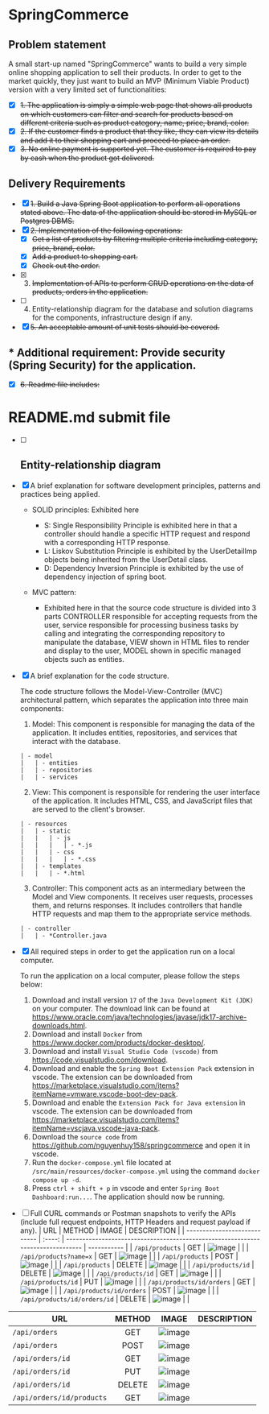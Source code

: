 # SpringCommerce
## Problem statement
A small start-up named "SpringCommerce" wants to build a very simple online shopping application to sell their products. In order to get to the market quickly, they just want to build an MVP (Minimum Viable Product) version with a very limited set of functionalities:
- [x] ~~1. The application is simply a simple web page that shows all products on which customers can filter and search for products based on different criteria such as product category, name, price, brand, color.~~
- [x] ~~2. If the customer finds a product that they like, they can view its details and add it to their shopping cart and proceed to place an order.~~
- [x] ~~3. No online payment is supported yet. The customer is required to pay by cash when the product got delivered.~~

## Delivery Requirements
- [x] ~~1. Build a Java Spring Boot application to perform all operations stated above. The data of the application should be stored in MySQL or Postgres DBMS.~~
- [x] ~~2. Implementation of the following operations:~~
  - [x] ~~Get a list of products by filtering multiple criteria including category, price, brand, color.~~
  - [x] ~~Add a product to shopping cart.~~
  - [x] ~~Check out the order.~~
- [x] 3. ~~Implementation of APIs to perform CRUD operations on the data of products, orders in the application.~~
- [ ] 4. Entity-relationship diagram for the database and solution diagrams
for the components, infrastructure design if any.
- [x] ~~5. An acceptable amount of unit tests should be covered.~~

## * Additional requirement: Provide security (Spring Security) for the application.

- [x] ~~6. Readme file includes:~~
# README.md submit file
  - [ ] Entity-relationship diagram 
    - 
  - [x] A brief explanation for software development principles, patterns and practices being applied.
    - SOLID principles: Exhibited here
      - S: Single Responsibility Principle is exhibited here in that a controller should handle a specific HTTP request and respond with a corresponding HTTP response.
      - L: Liskov Substitution Principle is exhibited by the UserDetailImp objects being inherited from the UserDetail class.
      - D: Dependency Inversion Principle is exhibited by the use of dependency injection of spring boot.
      
    - MVC pattern:
      - Exhibited here in that the source code structure is divided into 3 parts CONTROLLER responsible for accepting requests from the user, service responsible for processing business tasks by calling and integrating the corresponding repository to manipulate the database, VIEW shown in HTML files to render and display to the user, MODEL shown in specific managed objects such as entities.
  
  - [x] A brief explanation for the code structure.

    The code structure follows the Model-View-Controller (MVC) architectural pattern, which separates the application into three main components:
    1. Model: This component is responsible for managing the data of the application. It includes entities, repositories, and services that interact with the database.
    ```
    | - model
    |   | - entities
    |   | - repositories
    |   | - services
    ```
    
    2. View: This component is responsible for rendering the user interface of the application. It includes HTML, CSS, and JavaScript files that are served to the client's browser.
    ```
    | - resources
    |   | - static
    |   |   | - js
    |   |   |   | - *.js
    |   |   | - css
    |   |   |   | - *.css
    |   | - templates
    |   |   | - *.html
    ```

    3. Controller: This component acts as an intermediary between the Model and View components. It receives user requests, processes them, and returns responses. It includes controllers that handle HTTP requests and map them to the appropriate service methods.
    ```
    | - controller
    |   | - *Controller.java
    ```

  - [x] All required steps in order to get the application run on a local
  computer.

    To run the application on a local computer, please follow the steps below:

    1. Download and install version `17` of the `Java Development Kit (JDK)` on your computer. The download link can be found at https://www.oracle.com/java/technologies/javase/jdk17-archive-downloads.html.
    2. Download and install `Docker` from https://www.docker.com/products/docker-desktop/.
    3. Download and install `Visual Studio Code (vscode)` from https://code.visualstudio.com/download.
    4. Download and enable the `Spring Boot Extension Pack` extension in vscode. The extension can be downloaded from https://marketplace.visualstudio.com/items?itemName=vmware.vscode-boot-dev-pack.
    5. Download and enable the `Extension Pack for Java extension` in vscode. The extension can be downloaded from https://marketplace.visualstudio.com/items?itemName=vscjava.vscode-java-pack.
    6. Download the `source code` from https://github.com/nguyenhuy158/springcommerce and open it in vscode.
    7. Run the `docker-compose.yml` file located at `/src/main/resources/docker-compose.yml` using the command `docker compose up -d`.
    8. Press `ctrl + shift + p` in vscode and enter `Spring Boot Dashboard:run...`. The application should now be running.

  - [ ] Full CURL commands or Postman snapshots to verify the APIs
  (include full request endpoints, HTTP Headers and request payload
  if any).
  | URL                          | METHOD | IMAGE                                                                           | DESCRIPTION |
  | ---------------------------- | :----: | ------------------------------------------------------------------------------- | ----------- |
  | `/api/products`              |  GET   | ![image](src/main/resources/static/images/api.products.get.png)                 |             |
  | `/api/products?name=x`       |  GET   | ![image](src/main/resources/static/images/api.products.get.name.x.png)          |             |
  | `/api/products`              |  POST  | ![image](src/main/resources/static/images/api.products.post.png)                |             |
  | `/api/products`              | DELETE | ![image](src/main/resources/static/images/api.products.delete.png)              |             |
  | `/api/products/id`           | DELETE | ![image](src/main/resources/static/images/api.products.id.delete.png)           |             |
  | `/api/products/id`           |  GET   | ![image](src/main/resources/static/images/api.products.id.get.png)              |             |
  | `/api/products/id`           |  PUT   | ![image](src/main/resources/static/images/api.products.id.put.png)              |             |
  | `/api/products/id/orders`    |  GET   | ![image](src/main/resources/static/images/api.products.id.orders.get.png)       |             |
  | `/api/products/id/orders`    |  POST  | ![image](src/main/resources/static/images/api.products.id.orders.post.png)      |             |
  | `/api/products/id/orders/id` | DELETE | ![image](src/main/resources/static/images/api.products.id.orders.id.delete.png) |             |


  | URL                       | METHOD | IMAGE                                                                     | DESCRIPTION |
  | ------------------------- | :----: | ------------------------------------------------------------------------- | ----------- |
  | `/api/orders`             |  GET   | ![image](src/main/resources/static/images/api.orders.get.png)             |             |
  | `/api/orders`             |  POST  | ![image](src/main/resources/static/images/api.orders.post.png)            |             |
  | `/api/orders/id`          |  GET   | ![image](src/main/resources/static/images/api.orders.id.get.png)          |             |
  | `/api/orders/id`          |  PUT   | ![image](src/main/resources/static/images/api.orders.id.put.png)          |             |
  | `/api/orders/id`          | DELETE | ![image](src/main/resources/static/images/api.orders.id.delete.png)       |             |
  | `/api/orders/id/products` |  GET   | ![image](src/main/resources/static/images/api.orders.id.products.get.png) |             |

